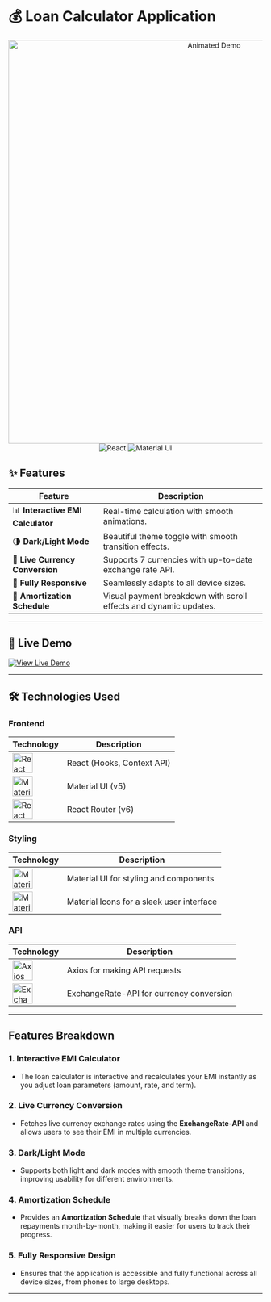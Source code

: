 # 💰 Loan Calculator Application

<div align="center">
  <img src="./public/demo.gif" alt="Animated Demo" width="800"/>
  <br/>
  <div>
    <img src="https://img.shields.io/badge/react-%2320232a.svg?style=for-the-badge&logo=react&logoColor=%2361DAFB" alt="React"/>
    <img src="https://img.shields.io/badge/MUI-%230081CB.svg?style=for-the-badge&logo=mui&logoColor=white" alt="Material UI"/>
  </div>
</div>

## ✨ Features

| Feature                           | Description                                                       |
|-----------------------------------|-------------------------------------------------------------------|
| 📊 **Interactive EMI Calculator**  | Real-time calculation with smooth animations.                     |
| 🌗 **Dark/Light Mode**             | Beautiful theme toggle with smooth transition effects.            |
| 💱 **Live Currency Conversion**    | Supports 7 currencies with up-to-date exchange rate API.         |
| 📱 **Fully Responsive**            | Seamlessly adapts to all device sizes.                            |
| 📅 **Amortization Schedule**       | Visual payment breakdown with scroll effects and dynamic updates. |

---

## 🚀 Live Demo

[![View Live Demo](https://img.shields.io/badge/View_Live_Demo-black?style=for-the-badge&logo=vercel&logoColor=white)](https://loan-calculator-three-ashy.vercel.app)

---

## 🛠 Technologies Used

### Frontend

| Technology     | Description                              |
|----------------|------------------------------------------|
| <img src="https://cdn.jsdelivr.net/gh/devicons/devicon/icons/react/react-original.svg" width="40" alt="React" title="React"/>  | React (Hooks, Context API)               |
| <img src="https://cdn.jsdelivr.net/gh/devicons/devicon/icons/materialui/materialui-original.svg" width="40" alt="Material UI" title="Material UI"/> | Material UI (v5)                        |
| <img src="https://cdn.jsdelivr.net/gh/devicons/devicon/icons/reactrouter/reactrouter-original.svg" width="40" alt="React Router" title="React Router"/>  | React Router (v6)                       |

### Styling

| Technology           | Description                               |
|----------------------|-------------------------------------------|
| <img src="https://cdn.jsdelivr.net/gh/devicons/devicon/icons/materialui/materialui-original.svg" width="40" alt="Material UI" title="Material UI"/> | Material UI for styling and components    |
| <img src="https://cdn.jsdelivr.net/gh/devicons/devicon/icons/materialdesignicons/materialdesignicons-original.svg" width="40" alt="Material Icons" title="Material Icons"/> | Material Icons for a sleek user interface  |

### API

| Technology         | Description                              |
|--------------------|------------------------------------------|
| <img src="https://cdn.jsdelivr.net/gh/devicons/devicon/icons/axios/axios-original.svg" width="40" alt="Axios" title="Axios"/> | Axios for making API requests            |
| <img src="https://cdn.jsdelivr.net/gh/devicons/devicon/icons/axios/axios-original.svg" width="40" alt="ExchangeRate API" title="ExchangeRate API"/> | ExchangeRate-API for currency conversion |

---

## Features Breakdown

### 1. **Interactive EMI Calculator**
   - The loan calculator is interactive and recalculates your EMI instantly as you adjust loan parameters (amount, rate, and term).

### 2. **Live Currency Conversion**
   - Fetches live currency exchange rates using the **ExchangeRate-API** and allows users to see their EMI in multiple currencies.

### 3. **Dark/Light Mode**
   - Supports both light and dark modes with smooth theme transitions, improving usability for different environments.

### 4. **Amortization Schedule**
   - Provides an **Amortization Schedule** that visually breaks down the loan repayments month-by-month, making it easier for users to track their progress.

### 5. **Fully Responsive Design**
   - Ensures that the application is accessible and fully functional across all device sizes, from phones to large desktops.

---

